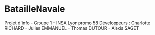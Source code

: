 # BatailleNavale
Projet d'info - Groupe 1 - INSA Lyon promo 58
Développeurs : Charlotte RICHARD - Julien EMMANUEL - Thomas DUTOUR - Alexis SAGET
